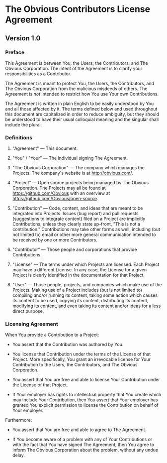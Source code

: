 The Obvious Contributors License Agreement
==========================================

Version 1.0
-----------

### Preface

This Agreement is between You, the Users, the Contributors, and The Obvious Corporation. The intent of the Agreement
is to clarify your responsibilities as a Contributor.

The Agreement is meant to protect You, the Users, the Contributors,
and The Obvious Corporation from the malicious misdeeds of others.
The Agreement is *not* intended to restrict how You use Your own
Contributions.

The Agreement is written in plain English to be easily understood by You and all those affected by it. The terms
defined below and used throughout this document are capitalized in
order to reduce ambiguity, but they should be understood to
have their usual colloquial meaning and the singular shall include the plural.

### Definitions

1. "Agreement" &mdash; This document.

2. "You" / "Your" &mdash; The individual signing The Agreement.

3. "The Obvious Corporation" &mdash; The company which manages the Projects. The company's website is at <http://obvious.com/>.

4. "Project" &mdash; Open source projects being managed by The
   Obvious Corporation. The Projects may all be found at
   <https://github.com/Obvious> with an overview at
   <https://github.com/Obvious/open-source>.

5. "Contribution" &mdash; Code, content, and ideas
   that are meant to be integrated into Projects. Issues (bug report)
   and pull requests (suggestions to integrate content) filed on a
   Project are implicitly Contributions, unless they clearly state
   up-front, "This is not a contribution." Contributions may take
   other forms as well, including (but not limited to) email or other
   more general communication intended to be received by one or more
   Contributors.

6. "Contributor" &mdash; Those people and
   corporations that provide Contributions.

7. "License" &mdash; The terms under which Projects are
   licensed. Each Project may have a different License. In any case,
   the License for a given Project is clearly identified in the
   documentation for that Project.

8. "User" &mdash; Those people, projects, and companies which
   make use of the Projects. Making use of a Project includes (but is
   not limited to) compiling and/or running its content, taking some
   action which causes its content to be used, copying its content,
   distributing its content, modifying its content, and even taking
   its content and/or ideas for a less direct purpose.


### Licensing Agreement

When You provide a Contribution to a Project:

* You assert that the Contribution was authored by You.

* You license that Contribution under the terms of the
  License of that Project. More specifically, You grant an irrevocable
  license for Your Contribution to the Users, the Contributors, and
  The Obvious Corporation.

* You assert that You are free and able to license Your Contribution
  under the License of that Project.

* If Your employer has rights to intellectual property that You create
  which may include Your Contribution, then You assert that Your
  employer has granted You explicit permission to license the Contribution
  on behalf of Your employer.

Furthermore:

* You assert that You are free and able to agree to The Agreement.

* If You become aware of a problem with any of Your Contributions or
  with the fact that You have signed The Agreement, then You agree to
  inform The Obvious Corporation about the problem, without any undue
  delay.
